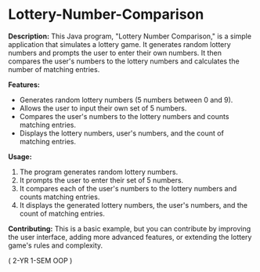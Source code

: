 # Lottery-Number-Comparison

**Description:**
This Java program, "Lottery Number Comparison," is a simple application that simulates a lottery game. It generates random lottery numbers and prompts the user to enter their own numbers. It then compares the user's numbers to the lottery numbers and calculates the number of matching entries.

**Features:**
- Generates random lottery numbers (5 numbers between 0 and 9).
- Allows the user to input their own set of 5 numbers.
- Compares the user's numbers to the lottery numbers and counts matching entries.
- Displays the lottery numbers, user's numbers, and the count of matching entries.

**Usage:**
1. The program generates random lottery numbers.
2. It prompts the user to enter their set of 5 numbers.
3. It compares each of the user's numbers to the lottery numbers and counts matching entries.
4. It displays the generated lottery numbers, the user's numbers, and the count of matching entries.

**Contributing:**
This is a basic example, but you can contribute by improving the user interface, adding more advanced features, or extending the lottery game's rules and complexity.


( 2-YR 1-SEM OOP )
